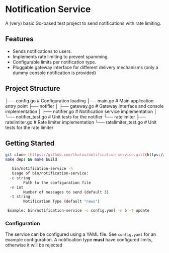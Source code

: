 # Notification Service

A (very) basic Go-based test project to send notifications with rate limiting.

## Features

* Sends notifications to users.
* Implements rate limiting to prevent spamming.
* Configurable limits per notification type.
* Pluggable gateway interface for different delivery mechanisms (only a dummy console notification is provided)

## Project Structure

├── config.go       # Configuration loading
├── main.go         # Main application entry point
├── notifier
│   ├── gateway.go   # Gateway interface and console implementation
│   ├── notifier.go  # Notification service implementation
│   └── notifier_test.go  # Unit tests for the notifier
└── ratelimiter
    ├── ratelimiter.go  # Rate limiter implementation
    └── ratelimiter_test.go  # Unit tests for the rate limiter

## Getting Started

   ```bash
   git clone [https://github.com/thatva/notification-service.git](https://github.com/thatva/notification-service.git)
   make deps && make build
   ```

```bash
   bin/notification-service -h
   Usage of bin/notification-service:
  -c string
        Path to the configuration file
  -n int
        Number of messages to send (default 3)
  -t string
        Notification Type (default "news")

 Example: bin/notification-service -c config.yaml -n 5 -t update

```

### Configuration

The service can be configured using a YAML file. See `config.yaml` for an example configuration.
A notification type **must** have configured limits, otherwise it will be rejected
